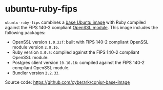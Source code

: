 # ubuntu-ruby-fips
 `ubuntu-ruby-fips` combines a [base Ubuntu image](https://hub.docker.com/_/ubuntu)
 with Ruby compiled against the FIPS 140-2 compliant [OpenSSL module](https://www.openssl.org/docs/fips.html).
This image includes the following packages:

* OpenSSL version `1.0.2zf`: built with  FIPS 140-2 compliant OpenSSL module version `2.0.16`.
* Ruby version `3.0.5`: compiled against the FIPS 140-2 compliant OpenSSL module.
* Postgres client version `10-10.16`: compiled against the FIPS 140-2 compliant OpenSSL module.
* Bundler version `2.2.33`.

Source code: https://github.com/cyberark/conjur-base-image
